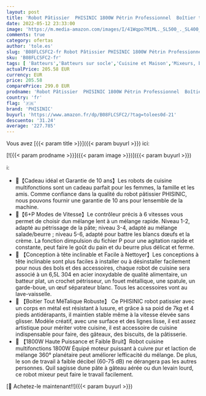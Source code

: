 ```yaml
---
layout: post
title: 'Robot Pâtissier  PHISINIC 1800W Pétrin Professionnel  Boîtier tout en Métal  Faible Bruit Robot de Cuisine Multifonction avec Fouet  Batteur  Crochet  6.5L Bol d Acier Inoxydable  6+P Vitesses  Noir '
date: 2022-05-12 23:33:00
image: 'https://m.media-amazon.com/images/I/41Wqpo7M1ML._SL500_._SL400_.jpg'
comments: true
category: ofertas
author: 'tole.es'
slug: 'B08FLCSFC2-fr Robot Pâtissier PHISINIC 1800W Pétrin Professionnel...'
sku: 'B08FLCSFC2-fr'
tags: [ 'Batteurs','Batteurs sur socle','Cuisine et Maison','Mixeurs, batteurs et robots multifonctions','Petit électroménager','phisinic','🇫🇷', ]
actualPrice: 205.58 EUR
currency: EUR
price: 205.58
comparePrice: 299.0 EUR
prodname: 'Robot Pâtissier  PHISINIC 1800W Pétrin Professionnel  Boîtier tout en Métal  Faible Bruit Robot de Cuisine Multifonction avec Fouet  Batteur  Crochet  6.5L Bol d Acier Inoxydable  6+P Vitesses  Noir '
country: 'fr'
flag: '🇫🇷'
brand: 'PHISINIC'
buyurl: 'https://www.amazon.fr/dp/B08FLCSFC2/?tag=tolees0d-21'
descuento: '31.24'
average: '227.785'
---
```


Vous avez [{{< param title >}}]({{< param buyurl >}}) ici:

[![{{< param prodname >}}]({{< param image >}})]({{< param buyurl >}})

ℹ️:

- 🍮【Cadeau idéal et Garantie de 10 ans】Les robots de cuisine multifonctions sont un cadeau parfait pour les femmes, la famille et les amis. Comme confiance dans la qualité du robot pâtissier PHISINIC, nous pouvons fournir une garantie de 10 ans pour lensemble de la machine.
- 🎂【6+P Modes de Vitesse】Le contrôleur précis à 6 vitesses vous permet de choisir dun mélange lent à un mélange rapide. Niveau 1-2, adapté au pétrissage de la pâte; niveau 3-4, adapté au mélange salade/beurre ; niveau 5-6, adapté pour battre les blancs dœufs et la crème. La fonction dimpulsion du fichier P pour une agitation rapide et constante, peut faire le goût du pain et du beurre plus délicat et ferme.
- 🍕 【Conception à tête inclinable et Facile à Nettoyer】Les conceptions à tête inclinable sont plus faciles à installer ou à désinstaller facilement pour nous des bols et des accessoires, chaque robot de cuisine sera associé à un 6,5L 304 en acier inoxydable de qualité alimentaire, un batteur plat, un crochet pétrisseur, un fouet métallique, une spatule, un garde-boue, un œuf séparateur blanc. Tous les accessoires vont au lave-vaisselle.
- 🍩 【Boitier Tout MéTalique Robuste】 Ce PHISINIC robot patissier avec un corps en métal est résistant à lusure, et grâce à sa poid de 7kg et 4 pieds antidérapants, il maintien stable même à la vitesse élevée sans glisser. Modèle créatif, avec une surface et des lignes lisse, il est assez artistique pour mériter votre cuisine, il est accessoire de cuisine indispensable pour faire, des gâteaux, des biscuits, de la pâtisserie.
- 🍰 【1800W Haute Puissance et Faible Bruit】Robot cuisine multifonctions 1800W Équipé moteur puissant à cuivre pur et laction de mélange 360° planétaire peut améliorer lefficacité du mélange. De plus, le son de travail à faible décibel (60-75 dB) ne dérangera pas les autres personnes. Quil sagisse dune pâte à gâteau aérée ou dun levain lourd, ce robot mixeur peut faire le travail facilement.

[🛒 Achetez-le maintenant!!]({{< param buyurl >}})
